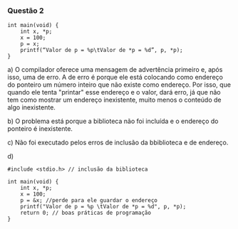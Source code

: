 ### Questão 2 

```
int main(void) {
    int x, *p;
    x = 100;
    p = x;
    printf(“Valor de p = %p\tValor de *p = %d”, p, *p);
}
```
a) O compilador oferece uma mensagem de advertência primeiro e, após isso, uma de erro. A de erro é porque ele está colocando como endereço do ponteiro um número inteiro que não existe como endereço. Por isso, que quando ele tenta "printar" esse endereço e o valor, dará erro, já que não tem como mostrar um endereço inexistente, muito menos o conteúdo de algo inexistente.


b) O problema está porque a biblioteca não foi incluída e o endereço do ponteiro é inexistente.

c) Não foi executado pelos erros de inclusão da bbiblioteca e de endereço.

d) 

```
#include <stdio.h> // inclusão da biblioteca 

int main(void) {
    int x, *p;
    x = 100;
    p = &x; //perde para ele guardar o endereço
    printf("Valor de p = %p \tValor de *p = %d", p, *p);
    return 0; // boas práticas de programação
}
```

